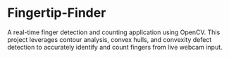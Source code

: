 # Fingertip-Finder
A real-time finger detection and counting application using OpenCV. This project leverages contour analysis, convex hulls, and convexity defect detection to accurately identify and count fingers from live webcam input. 
